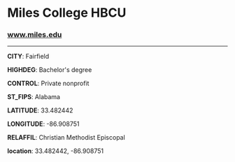 # Miles College HBCU
### www.miles.edu
---
**CITY**: Fairfield

**HIGHDEG**: Bachelor's degree

**CONTROL**: Private nonprofit

**ST_FIPS**: Alabama

**LATITUDE**: 33.482442

**LONGITUDE**: -86.908751

**RELAFFIL**: Christian Methodist Episcopal

**location**: 33.482442, -86.908751